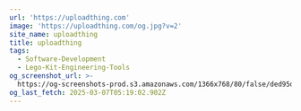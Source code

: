 ```yaml
---
url: 'https://uploadthing.com'
image: 'https://uploadthing.com/og.jpg?v=2'
site_name: uploadthing
title: uploadthing
tags:
  - Software-Development
  - Lego-Kit-Engineering-Tools
og_screenshot_url: >-
  https://og-screenshots-prod.s3.amazonaws.com/1366x768/80/false/ded95dbfaaaac26c52461ff609921ad9b4d45b5641e92e950fc608d577bdfe7e.jpeg
og_last_fetch: 2025-03-07T05:19:02.902Z
---
```


